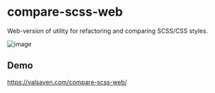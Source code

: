 # compare-scss-web
Web-version of utility for refactoring and comparing SCSS/CSS styles.

![image](https://github.com/valsaven/compare-scss-web/assets/16094011/570306d8-a2df-4327-b669-118e2d22c35c)

## Demo

https://valsaven.com/compare-scss-web/
